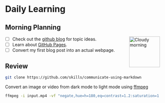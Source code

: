 # Daily Learning

## Morning Planning
<img alt="Cloudy morning" src="https://octodex.github.com/images/cloud.jpg" align="right" width=100 />

- [ ] Check out the [github blog](https://github.blog/) for topic ideas.
- [ ] Learn about [GitHub Pages](https://skills.github.com/#first-day-on-github).
- [ ] Convert my first blog post into an actual webpage.
      
## Review
```bash
git clone https://github.com/skills/communicate-using-markdown
```

Convert an image or video from dark mode to light mode using [ffmpeg](https://www.ffmpeg.org)

```bash
ffmpeg -i input.mp4 -vf "negate,hue=h=180,eq=contrast=1.2:saturation=1.1" output.mp4
```
